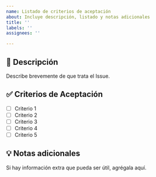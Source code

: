 ```yaml
---
name: Listado de criterios de aceptación
about: Incluye descripción, listado y notas adicionales
title: ''
labels: ''
assignees: ''

---
```


## 📌 Descripción  
Describe brevemente de que trata el Issue.

## ✅ Criterios de Aceptación  
- [ ] Criterio 1  
- [ ] Criterio 2  
- [ ] Criterio 3  
- [ ] Criterio 4  
- [ ] Criterio 5  

## 💡 Notas adicionales  
Si hay información extra que pueda ser útil, agrégala aquí.
